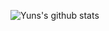![Yuns's github stats](https://github-readme-stats.vercel.app/api?username=zpr1g&bg_color=0,37ecba,72afd3&title_color=fff&text_color=fff)
